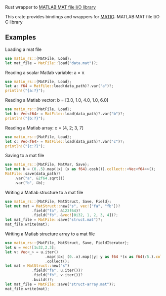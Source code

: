 Rust wrapper to [MATLAB MAT file I/O library](https://github.com/tbeu/matio)


This crate provides bindings and wrappers for [MATIO](https://github.com/tbeu/matio):
MATLAB MAT file I/O C library

## Examples

Loading a mat file
```rust
use matio_rs::{MatFile, Load};
let mat_file = MatFile::load("data.mat")?;
```
Reading a scalar Matlab variable: a = π
```rust
use matio_rs::{MatFile, Load};
let a: f64 = MatFile::load(data_path)?.var("a")?;
println!("{a:?}");
```
Reading a Matlab vector: b = [3.0, 1.0, 4.0, 1.0, 6.0]
```rust
use matio_rs::{MatFile, Load};
let b: Vec<f64> = MatFile::load(data_path)?.var("b")?;
println!("{b:?}");
```
Reading a Matlab array: c = [4, 2; 3, 7]
```rust
use matio_rs::{MatFile, Load};
let c: Vec<f64> = MatFile::load(data_path)?.var("c")?;
println!("{c:?}");
```
Saving to a mat file
```rust
use matio_rs::{MatFile, MatVar, Save};
let mut b = (0..5).map(|x| (x as f64).cosh()).collect::<Vec<f64>>();
MatFile::save(data_path)?
    .var("a", &2f64.sqrt())
    .var("b", &b);
```
Writing a Matlab structure to a mat file
```rust
use matio_rs::{MatFile, MatStruct, Save, Field};
let mut mat = MatStruct::new("s", vec!["fa", "fb"])?
            .field("fa", &123f64)?
            .field("fb", &vec![0i32, 1, 2, 3, 4])?;
let mat_file = MatFile::save("struct.mat")?;
mat_file.write(mat);
```
Writing a Matlab structure array to a mat file
```rust
use matio_rs::{MatFile, MatStruct, Save, FieldIterator};
let u = vec![1u32,2,3];
let v: Vec<_> = u.iter()
                  .map(|&x| (0..x).map(|y| y as f64 *(x as f64)/5.).collect::<Vec<f64>>())
                  .collect();
let mat = MatStruct::new("s")
            .field("fa", u.iter())?
            .field("fb", v.iter())?
            .build()?;
let mat_file = MatFile::save("struct-array.mat")?;
mat_file.write(mat);
```
